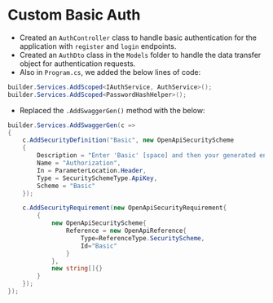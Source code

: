 # Custom Basic Auth 

- Created an `AuthController` class to handle basic authentication for the application with `register` and `login` endpoints. 
- Created an `AuthDto` class in the `Models` folder to handle the data transfer object for authentication requests.
- Also in `Program.cs`, we added the below lines of code:
 
```csharp
builder.Services.AddScoped<IAuthService, AuthService>();
builder.Services.AddScoped<PasswordHashHelper>();
```

- Replaced the `.AddSwaggerGen()` method with the below:

```csharp
builder.Services.AddSwaggerGen(c =>
{
    c.AddSecurityDefinition("Basic", new OpenApiSecurityScheme
    {
        Description = "Enter 'Basic' [space] and then your generated encoded Base64 credentialsn.\n\nExample: Basic dXNlcm5hbWU6cGFzc3dvcmQ='",
        Name = "Authorization",
        In = ParameterLocation.Header,
        Type = SecuritySchemeType.ApiKey,
        Scheme = "Basic"
    });

    c.AddSecurityRequirement(new OpenApiSecurityRequirement{
        {
            new OpenApiSecurityScheme{
                Reference = new OpenApiReference{
                    Type=ReferenceType.SecurityScheme,
                    Id="Basic"
                }
            },
            new string[]{}
        }
    });
});
```